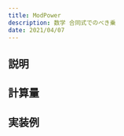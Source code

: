 ```yaml
---
title: ModPower
description: 数学 合同式でのべき乗
date: 2021/04/07
---
```


## 説明

## 計算量

## 実装例

```cpp import=/assets/Library/math/modpow.cpp
```
